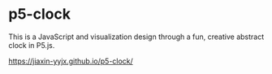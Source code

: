 # p5-clock

 This is a JavaScript and visualization design through a fun, creative abstract clock in P5.js.

 https://jiaxin-yyjx.github.io/p5-clock/
